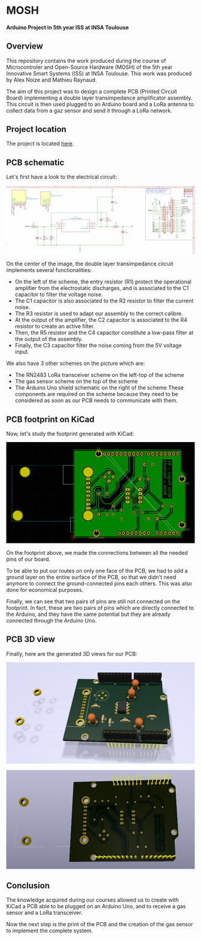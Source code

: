 # MOSH
#### Arduino Project in 5th year ISS at INSA Toulouse

## Overview
This repository contains the work produced during the course of Microcontroler and Open-Source Hardware (MOSH) of the 5th year Innovative Smart Systems (ISS) at INSA Toulouse. This work was produced by Alex Noize and Mathieu Raynaud.

The aim of this project was to design a complete PCB (Printed Circuit Board) implementing a double layer transimpedance amplificator assembly. This circuit is then used plugged to an Arduino board and a LoRa antenna to collect data from a gaz sensor and send it through a LoRa network.

## Project location
The project is located [here](https://github.com/AlexNoize/MOSH/tree/master/KiCad/Shield_Gas_Sensor/Shield_Gas_Sensor_Final).

## PCB schematic
Let's first have a look to the electrical circuit:

![alt text](https://github.com/AlexNoize/MOSH/blob/master/Screens/Scheme.PNG "Electrical scheme")

On the center of the image, the double layer transimpedance circuit implements several functionalities: 
* On the left of the scheme, the entry resistor (R1) protect the operational amplifier from the electrostatic discharges, and is associated to the C1 capacitor to filter the voltage noise.
* The C1 capacitor is also associated to the R2 resistor to filter the current noise.
* The R3 resistor is used to adapt our assembly to the correct calibre.
* At the output of the amplifier, the C2 capacitor is associated to the R4 resistor to create an active filter.
* Then, the R5 resistor and the C4 capacitor constitute a low-pass filter at the output of the assembly.
* Finally, the C3 capacitor filter the noise coming from the 5V voltage input.

We also have 3 other schemes on the picture which are:
* The RN2483 LoRa transceiver scheme on the left-top of the scheme
* The gas sensor scheme on the top of the scheme
* The Arduino Uno shield schematic on the right of the scheme
These components are required on the scheme because they need to be considered as soon as our PCB needs to communicate with them.

## PCB footprint on KiCad
Now, let's study the footprint generated with KiCad:

![alt text](https://github.com/AlexNoize/MOSH/blob/master/Screens/PCB.PNG "PCB footprint")

On the footprint above, we made the connections between all the needed pins of our board.

To be able to put our routes on only one face of the PCB, we had to add a ground layer on the entire surface of the PCB, so that we didn't need anymore to connect the ground-connected pins each others. This was also done for economical purposes.

Finally, we can see that two pairs of pins are still not connected on the footprint. In fact, these are two pairs of pins which are directly connected to the Arduino, and they have the same potential but they are already connected through the Arduino Uno.

## PCB 3D view
Finally, here are the generated 3D views for our PCB:

![alt text](https://github.com/AlexNoize/MOSH/blob/master/Screens/PCB_3D_RECTO.PNG "PCB foreground 3D view")

![alt text](https://github.com/AlexNoize/MOSH/blob/master/Screens/PCB_3D_VERSO.PNG "PCB background 3D view")

## Conclusion
The knowledge acquired during our courses allowed us to create with KiCad a PCB able to be plugged on an Arduino Uno, and to receive a gas sensor and a LoRa transceiver.

Now the next step is the print of the PCB and the creation of the gas sensor to implement the complete system.
